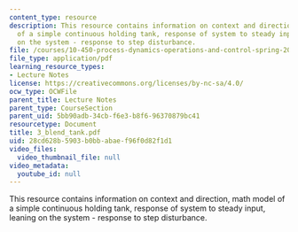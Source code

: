 ```yaml
---
content_type: resource
description: This resource contains information on context and direction, math model
  of a simple continuous holding tank, response of system to steady input, leaning
  on the system - response to step disturbance.
file: /courses/10-450-process-dynamics-operations-and-control-spring-2006/28cd628b5903b0bbabaef96f0d82f1d1_3_blend_tank.pdf
file_type: application/pdf
learning_resource_types:
- Lecture Notes
license: https://creativecommons.org/licenses/by-nc-sa/4.0/
ocw_type: OCWFile
parent_title: Lecture Notes
parent_type: CourseSection
parent_uid: 5bb90adb-34cb-f6e3-b8f6-96370879bc41
resourcetype: Document
title: 3_blend_tank.pdf
uid: 28cd628b-5903-b0bb-abae-f96f0d82f1d1
video_files:
  video_thumbnail_file: null
video_metadata:
  youtube_id: null
---
```

This resource contains information on context and direction, math model of a simple continuous holding tank, response of system to steady input, leaning on the system - response to step disturbance.